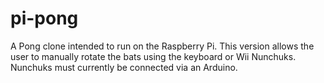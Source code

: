 pi-pong
=======
A Pong clone intended to run on the Raspberry Pi. This version allows the user to manually rotate the bats using the keyboard or Wii Nunchuks. Nunchuks must currently be connected via an Arduino.
